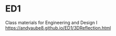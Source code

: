 # ED1
Class materials for Engineering and Design I
https://andyaube8.github.io/ED1/3DReflection.html
